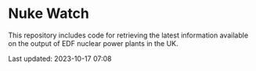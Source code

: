 # Nuke Watch

This repository includes code for retrieving the latest information available on the output of EDF nuclear power plants in the UK.

Last updated: 2023-10-17 07:08